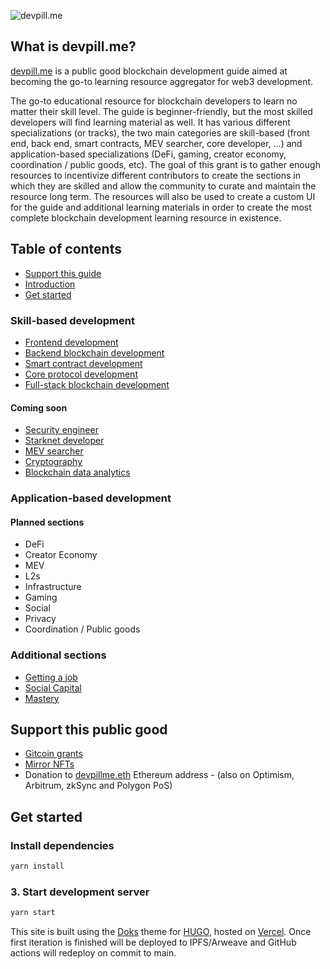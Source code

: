 ![devpill.me](./images/devpill-screenshot.png)

## What is devpill.me?

[devpill.me](https://www.devpill.me/) is a public good blockchain development guide aimed at becoming the go-to learning resource aggregator for web3 development.

The go-to educational resource for blockchain developers to learn no matter their skill level. The guide is beginner-friendly, but the most skilled developers will find learning material as well. It has various different specializations (or tracks), the two main categories are skill-based (front end, back end, smart contracts, MEV searcher, core developer, ...) and application-based specializations (DeFi, gaming, creator economy, coordination / public goods, etc). The goal of this grant is to gather enough resources to incentivize different contributors to create the sections in which they are skilled and allow the community to curate and maintain the resource long term. The resources will also be used to create a custom UI for the guide and additional learning materials in order to create the most complete blockchain development learning resource in existence.

## Table of contents

- [Support this guide](https://www.devpill.me/docs/support)
- [Introduction](https://www.devpill.me/docs/introduction/foreword/)
- [Get started](https://www.devpill.me/docs/get-started/introduction/)

### Skill-based development

- [Frontend development](https://www.devpill.me/docs/front-end-development/introduction/)
- [Backend blockchain development](https://www.devpill.me/docs/back-end-development/introduction/)
- [Smart contract development](https://www.devpill.me/docs/smart-contract-development/introduction/)
- [Core protocol development](https://www.devpill.me/docs/core-development/introduction/)
- [Full-stack blockchain development](https://www.devpill.me/docs/full-stack-development/introduction/)

#### Coming soon

- [Security engineer](https://www.devpill.me/docs/security-engineer/wip/)
- [Starknet developer](https://www.devpill.me/docs/starknet-development/wip/)
- [MEV searcher](https://www.devpill.me/docs/mev-searcher/wip/)
- [Cryptography](https://www.devpill.me/docs/cryptography/introduction/)
- [Blockchain data analytics](https://www.devpill.me/docs/blockchain-data-analysis/resources/)

### Application-based development

#### Planned sections

- DeFi
- Creator Economy
- MEV
- L2s
- Infrastructure
- Gaming
- Social
- Privacy
- Coordination / Public goods

### Additional sections

- [Getting a job](https://www.devpill.me/docs/getting-a-job/introduction/)
- [Social Capital](https://www.devpill.me/docs/social-capital/wip/)
- [Mastery](https://www.devpill.me/docs/mastery/wip/)

## Support this public good

- [Gitcoin grants](https://gitcoin.co/grants/4975/devpillme-a-public-good-blockchain-development-gu)
- [Mirror NFTs](https://dcbuilder.mirror.xyz/PLNPOmKkYaP14kJa5A5pJgyIlg4dWHpjDiHS7BGC7J4)
- Donation to [devpillme.eth](https://app.ens.domains/name/devpillme.eth/details) Ethereum address - (also on Optimism, Arbitrum, zkSync and Polygon PoS)

## Get started

### Install dependencies

```bash
yarn install
```

### 3. Start development server

```bash
yarn start
```

This site is built using the [Doks](https://github.com/h-enk/doks) theme for [HUGO](https://gohugo.io/), hosted on [Vercel](https://vercel.com/). Once first iteration is finished will be deployed to IPFS/Arweave and GitHub actions will redeploy on commit to main. 
